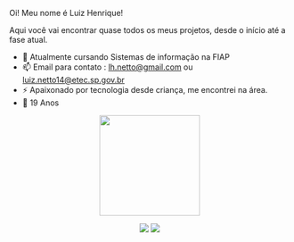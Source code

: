 Oi! Meu nome é Luiz Henrique!

Aqui você vai encontrar quase todos os meus projetos, desde o início até a fase atual.

- 🌱 Atualmente cursando Sistemas de informação na FIAP
- 📫 Email para contato : lh.netto@gmail.com  ou luiz.netto14@etec.sp.gov.br
- ⚡ Apaixonado por tecnologia desde criança, me encontrei na área.
- 🎇 19 Anos 


<div align="center">
  <a href="https://github.com/LuizHBN">
  <img height="180em" src="https://github-readme-stats.vercel.app/api?username=LuizHBN&show_icons=true&theme=dracula&include_all_commits=true&count_private=true"/>
  

   
  <a href = "mailto:lh.netto11@gmail.com.br"><img src="https://img.shields.io/badge/-Gmail-%23333?style=for-the-badge&logo=gmail&logoColor=white" target="_blank"></a>
  <a href="https://www.linkedin.com/in/luiz-henrique-netto-5b852923a/" target="_blank"><img src="https://img.shields.io/badge/-LinkedIn-%230077B5?style=for-the-badge&logo=linkedin&logoColor=white" target="_blank"></a> 
